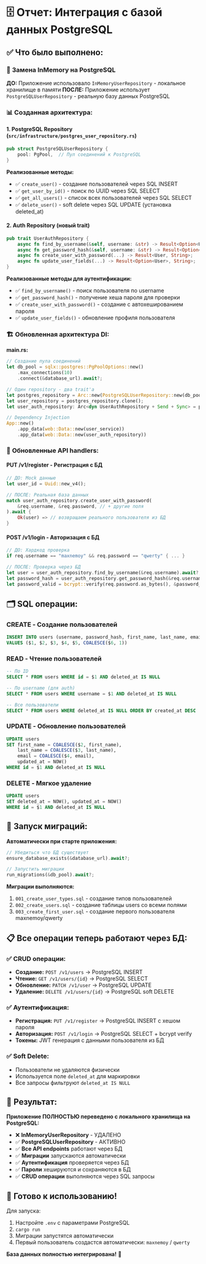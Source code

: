 # 🗄️ Отчет: Интеграция с базой данных PostgreSQL

## ✅ **Что было выполнено:**

### 🔄 **Замена InMemory на PostgreSQL**

**ДО:** Приложение использовало `InMemoryUserRepository` - локальное хранилище в памяти
**ПОСЛЕ:** Приложение использует `PostgreSQLUserRepository` - реальную базу данных PostgreSQL

### 📊 **Созданная архитектура:**

#### 1. **PostgreSQL Repository** (`src/infrastructure/postgres_user_repository.rs`)
```rust
pub struct PostgreSQLUserRepository {
    pool: PgPool,  // Пул соединений к PostgreSQL
}
```

**Реализованные методы:**
- ✅ `create_user()` - создание пользователей через SQL INSERT
- ✅ `get_user_by_id()` - поиск по UUID через SQL SELECT
- ✅ `get_all_users()` - список всех пользователей через SQL SELECT
- ✅ `delete_user()` - soft delete через SQL UPDATE (установка deleted_at)

#### 2. **Auth Repository** (новый trait)
```rust
pub trait UserAuthRepository {
    async fn find_by_username(&self, username: &str) -> Result<Option<User>, String>;
    async fn get_password_hash(&self, username: &str) -> Result<Option<String>, String>;
    async fn create_user_with_password(...) -> Result<User, String>;
    async fn update_user_fields(...) -> Result<Option<User>, String>;
}
```

**Реализованные методы для аутентификации:**
- ✅ `find_by_username()` - поиск пользователя по username
- ✅ `get_password_hash()` - получение хеша пароля для проверки
- ✅ `create_user_with_password()` - создание с автохешированием пароля
- ✅ `update_user_fields()` - обновление профиля пользователя

### 🏗️ **Обновленная архитектура DI:**

**main.rs:**
```rust
// Создание пула соединений
let db_pool = sqlx::postgres::PgPoolOptions::new()
    .max_connections(10)
    .connect(&database_url).await?;

// Один repository - два trait'а
let postgres_repository = Arc::new(PostgreSQLUserRepository::new(db_pool));
let user_repository = postgres_repository.clone();
let user_auth_repository: Arc<dyn UserAuthRepository + Send + Sync> = postgres_repository;

// Dependency Injection
App::new()
    .app_data(web::Data::new(user_service))
    .app_data(web::Data::new(user_auth_repository))
```

### 🔐 **Обновленные API handlers:**

#### **PUT /v1/register** - Регистрация с БД
```rust
// ДО: Mock данные
let user_id = Uuid::new_v4();

// ПОСЛЕ: Реальная база данных
match user_auth_repository.create_user_with_password(
    &req.username, &req.password, // + другие поля
).await {
    Ok(user) => // возвращаем реального пользователя из БД
}
```

#### **POST /v1/login** - Авторизация с БД
```rust
// ДО: Хардкод проверка
if req.username == "maxnemoy" && req.password == "qwerty" { ... }

// ПОСЛЕ: Проверка через БД
let user = user_auth_repository.find_by_username(&req.username).await?;
let password_hash = user_auth_repository.get_password_hash(&req.username).await?;
let password_valid = bcrypt::verify(req.password.as_bytes(), &password_hash)?;
```

## 🗂️ **SQL операции:**

### **CREATE** - Создание пользователей
```sql
INSERT INTO users (username, password_hash, first_name, last_name, email, user_type_id)
VALUES ($1, $2, $3, $4, $5, COALESCE($6, 1))
```

### **READ** - Чтение пользователей
```sql
-- По ID
SELECT * FROM users WHERE id = $1 AND deleted_at IS NULL

-- По username (для auth)  
SELECT * FROM users WHERE username = $1 AND deleted_at IS NULL

-- Все пользователи
SELECT * FROM users WHERE deleted_at IS NULL ORDER BY created_at DESC
```

### **UPDATE** - Обновление пользователей
```sql
UPDATE users 
SET first_name = COALESCE($2, first_name),
    last_name = COALESCE($3, last_name),
    email = COALESCE($4, email),
    updated_at = NOW()
WHERE id = $1 AND deleted_at IS NULL
```

### **DELETE** - Мягкое удаление
```sql
UPDATE users 
SET deleted_at = NOW(), updated_at = NOW()
WHERE id = $1 AND deleted_at IS NULL
```

## 🔄 **Запуск миграций:**

**Автоматически при старте приложения:**
```rust
// Убедиться что БД существует
ensure_database_exists(&database_url).await?;

// Запустить миграции
run_migrations(&db_pool).await?;
```

**Миграции выполняются:**
1. `001_create_user_types.sql` - создание типов пользователей
2. `002_create_users.sql` - создание таблицы users со всеми полями
3. `003_create_first_user.sql` - создание первого пользователя maxnemoy/qwerty

## 📋 **Все операции теперь работают через БД:**

### ✅ **CRUD операции:**
- **Создание:** `POST /v1/users` → PostgreSQL INSERT
- **Чтение:** `GET /v1/users/{id}` → PostgreSQL SELECT  
- **Обновление:** `PATCH /v1/user` → PostgreSQL UPDATE
- **Удаление:** `DELETE /v1/users/{id}` → PostgreSQL soft DELETE

### ✅ **Аутентификация:**
- **Регистрация:** `PUT /v1/register` → PostgreSQL INSERT с хешом пароля
- **Авторизация:** `POST /v1/login` → PostgreSQL SELECT + bcrypt verify
- **Токены:** JWT генерация с данными пользователя из БД

### ✅ **Soft Delete:**
- Пользователи не удаляются физически
- Используется поле `deleted_at` для маркировки
- Все запросы фильтруют `deleted_at IS NULL`

## 🎯 **Результат:**

**Приложение ПОЛНОСТЬЮ переведено с локального хранилища на PostgreSQL:**

- ❌ **InMemoryUserRepository** - УДАЛЕНО
- ✅ **PostgreSQLUserRepository** - АКТИВНО
- ✅ **Все API endpoints** работают через БД
- ✅ **Миграции** запускаются автоматически
- ✅ **Аутентификация** проверяется через БД
- ✅ **Пароли** хешируются и сохраняются в БД
- ✅ **CRUD операции** выполняются через SQL запросы

## 🚀 **Готово к использованию!**

Для запуска:
1. Настройте `.env` с параметрами PostgreSQL
2. `cargo run`
3. Миграции запустятся автоматически
4. Первый пользователь создастся автоматически: `maxnemoy` / `qwerty`

**База данных полностью интегрирована!** 🎉
